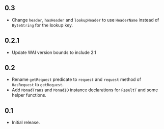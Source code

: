 0.3
---
- Change `header`, `hasHeader` and `lookupHeader` to use `HeaderName` instead
  of `ByteString` for the lookup key.

0.2.1
-----
- Update WAI version bounds to include 2.1

0.2
---
- Rename `getRequest` predicate to `request` and `request` method of
  `HasRequest` to `getRequest`.
- Add `MonadTrans` and `MonadIO` instance declarations for `ResultT` and
  some helper functions.

0.1
---
- Initial release.
